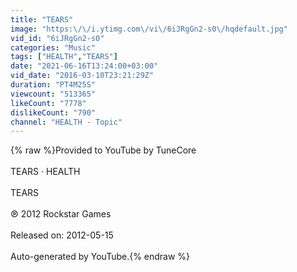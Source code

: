```yaml
---
title: "TEARS"
image: "https:\/\/i.ytimg.com\/vi\/6iJRgGn2-s0\/hqdefault.jpg"
vid_id: "6iJRgGn2-s0"
categories: "Music"
tags: ["HEALTH","TEARS"]
date: "2021-06-16T13:24:00+03:00"
vid_date: "2016-03-10T23:21:29Z"
duration: "PT4M25S"
viewcount: "513365"
likeCount: "7778"
dislikeCount: "790"
channel: "HEALTH - Topic"
---
```

{% raw %}Provided to YouTube by TuneCore<br /><br />TEARS · HEALTH<br /><br />TEARS<br /><br />℗ 2012 Rockstar Games<br /><br />Released on: 2012-05-15<br /><br />Auto-generated by YouTube.{% endraw %}
